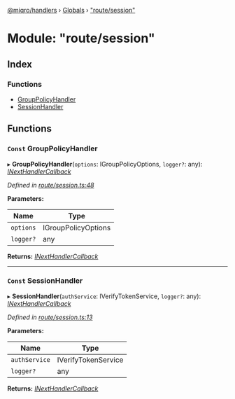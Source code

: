 [@miqro/handlers](../README.md) › [Globals](../globals.md) › ["route/session"](_route_session_.md)

# Module: "route/session"

## Index

### Functions

* [GroupPolicyHandler](_route_session_.md#const-grouppolicyhandler)
* [SessionHandler](_route_session_.md#const-sessionhandler)

## Functions

### `Const` GroupPolicyHandler

▸ **GroupPolicyHandler**(`options`: IGroupPolicyOptions, `logger?`: any): *[INextHandlerCallback](_route_common_handlerutils_.md#inexthandlercallback)*

*Defined in [route/session.ts:48](https://github.com/claukers/miqro-express/blob/7e34ed5/src/route/session.ts#L48)*

**Parameters:**

Name | Type |
------ | ------ |
`options` | IGroupPolicyOptions |
`logger?` | any |

**Returns:** *[INextHandlerCallback](_route_common_handlerutils_.md#inexthandlercallback)*

___

### `Const` SessionHandler

▸ **SessionHandler**(`authService`: IVerifyTokenService, `logger?`: any): *[INextHandlerCallback](_route_common_handlerutils_.md#inexthandlercallback)*

*Defined in [route/session.ts:13](https://github.com/claukers/miqro-express/blob/7e34ed5/src/route/session.ts#L13)*

**Parameters:**

Name | Type |
------ | ------ |
`authService` | IVerifyTokenService |
`logger?` | any |

**Returns:** *[INextHandlerCallback](_route_common_handlerutils_.md#inexthandlercallback)*
